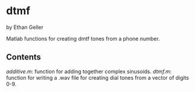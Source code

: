 dtmf
====
by Ethan Geller

Matlab functions for creating dmtf tones from a phone number.

Contents
--------
*additive.m*: function for adding together complex sinusoids.
*dtmf.m*: function for writing a .wav file for creating dial tones from a vector of digits 0-9.